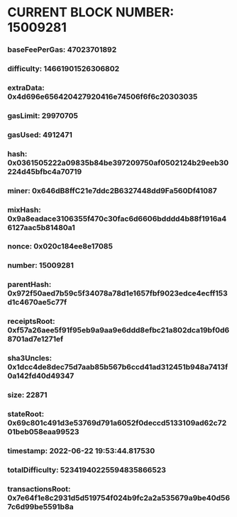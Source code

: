 # CURRENT BLOCK NUMBER: 15009281

### baseFeePerGas: 47023701892
### difficulty: 14661901526306802
### extraData: 0x4d696e656420427920416e74506f6f6c20303035
### gasLimit: 29970705
### gasUsed: 4912471
### hash: 0x0361505222a09835b84be397209750af0502124b29eeb30224d45bfbc4a70719
### miner: 0x646dB8ffC21e7ddc2B6327448dd9Fa560Df41087
### mixHash: 0x9a8eadace3106355f470c30fac6d6606bdddd4b88f1916a46127aac5b81480a1
### nonce: 0x020c184ee8e17085
### number: 15009281
### parentHash: 0x972f50aed7b59c5f34078a78d1e1657fbf9023edce4ecff153d1c4670ae5c77f
### receiptsRoot: 0xf57a26aee5f91f95eb9a9aa9e6ddd8efbc21a802dca19bf0d68701ad7e1271ef
### sha3Uncles: 0x1dcc4de8dec75d7aab85b567b6ccd41ad312451b948a7413f0a142fd40d49347
### size: 22871
### stateRoot: 0x69c801c491d3e53769d791a6052f0deccd5133109ad62c7201beb058eaa99523
### timestamp: 2022-06-22 19:53:44.817530
### totalDifficulty: 52341940225594835866523
### transactionsRoot: 0x7e64f1e8c2931d5d519754f024b9fc2a2a535679a9be40d567c6d99be5591b8a
